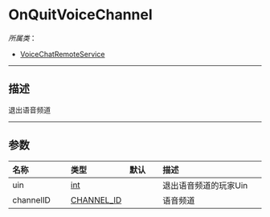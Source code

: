 # OnQuitVoiceChannel

*所属类*：
* [VoiceChatRemoteService](/Api/Classes/GamePlay/VoiceChatRemoteService.md)
------------------------------------------------------------------------------------------
## 描述

退出语音频道

------------------------------------------------------------------------------------------
## 参数

|<div style="width:100px">名称</div>|<div style="width:100px">类型</div>|<div style="width:50px">默认</div>|<div style="width:350px">描述</div>|
|:---|:---|:---|:---|
|uin|[int](/Api/DataType/Number.md)||退出语音频道的玩家Uin|
|channelID|[CHANNEL_ID](/Api/DataType/CHANNEL_ID.md)||语音频道|
